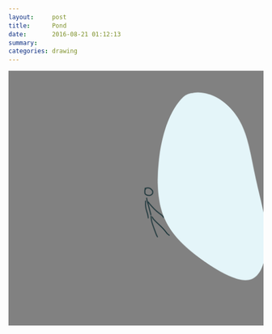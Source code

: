 ```yaml
---
layout:     post
title:      Pond
date:       2016-08-21 01:12:13
summary:    
categories: drawing
---
```

![Pond](/images/diary/Pond.png "a nice evening.")

